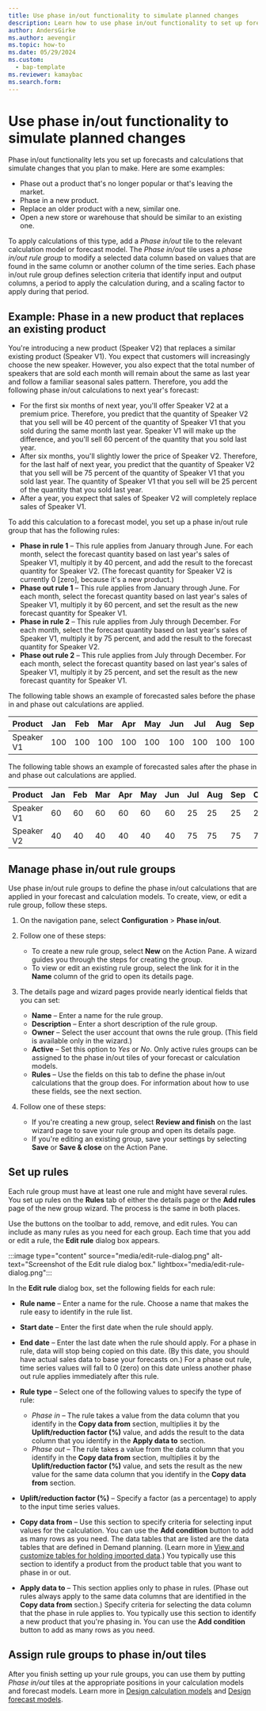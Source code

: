 ```yaml
---
title: Use phase in/out functionality to simulate planned changes
description: Learn how to use phase in/out functionality to set up forecasts and calculations that simulate changes that you plan to make.
author: AndersGirke
ms.author: aevengir
ms.topic: how-to
ms.date: 05/29/2024
ms.custom: 
  - bap-template
ms.reviewer: kamaybac
ms.search.form:
---
```


# Use phase in/out functionality to simulate planned changes

Phase in/out functionality lets you set up forecasts and calculations that simulate changes that you plan to make. Here are some examples:

- Phase out a product that's no longer popular or that's leaving the market.
- Phase in a new product.
- Replace an older product with a new, similar one.
- Open a new store or warehouse that should be similar to an existing one.

To apply calculations of this type, add a *Phase in/out* tile to the relevant calculation model or forecast model. The *Phase in/out* tile uses a *phase in/out rule group* to modify a selected data column based on values that are found in the same column or another column of the time series. Each phase in/out rule group defines selection criteria that identify input and output columns, a period to apply the calculation during, and a scaling factor to apply during that period.

## Example: Phase in a new product that replaces an existing product

You're introducing a new product (Speaker V2) that replaces a similar existing product (Speaker V1). You expect that customers will increasingly choose the new speaker. However, you also expect that the total number of speakers that are sold each month will remain about the same as last year and follow a familiar seasonal sales pattern. Therefore, you add the following phase in/out calculations to next year's forecast:

- For the first six months of next year, you'll offer Speaker V2 at a premium price. Therefore, you predict that the quantity of Speaker V2 that you sell will be 40 percent of the quantity of Speaker V1 that you sold during the same month last year. Speaker V1 will make up the difference, and you'll sell 60 percent of the quantity that you sold last year.
- After six months, you'll slightly lower the price of Speaker V2. Therefore, for the last half of next year, you predict that the quantity of Speaker V2 that you sell will be 75 percent of the quantity of Speaker V1 that you sold last year. The quantity of Speaker V1 that you sell will be 25 percent of the quantity that you sold last year.
- After a year, you expect that sales of Speaker V2 will completely replace sales of Speaker V1.

To add this calculation to a forecast model, you set up a phase in/out rule group that has the following rules:

- **Phase in rule 1** – This rule applies from January through June. For each month, select the forecast quantity based on last year's sales of Speaker V1, multiply it by 40 percent, and add the result to the forecast quantity for Speaker V2. (The forecast quantity for Speaker V2 is currently 0 \[zero\], because it's a new product.)
- **Phase out rule 1** – This rule applies from January through June. For each month, select the forecast quantity based on last year's sales of Speaker V1, multiply it by 60 percent, and set the result as the new forecast quantity for Speaker V1.
- **Phase in rule 2** – This rule applies from July through December. For each month, select the forecast quantity based on last year's sales of Speaker V1, multiply it by 75 percent, and add the result to the forecast quantity for Speaker V2.
- **Phase out rule 2** – This rule applies from July through December. For each month, select the forecast quantity based on last year's sales of Speaker V1, multiply it by 25 percent, and set the result as the new forecast quantity for Speaker V1.

The following table shows an example of forecasted sales before the phase in and phase out calculations are applied.

| Product    | Jan | Feb | Mar | Apr | May | Jun | Jul | Aug | Sep | Oct | Nov | Dec |
|------------|-----|-----|-----|-----|-----|-----|-----|-----|-----|-----|-----|-----|
| Speaker V1 | 100 | 100 | 100 | 100 | 100 | 100 | 100 | 100 | 100 | 100 | 100 | 100 |

The following table shows an example of forecasted sales after the phase in and phase out calculations are applied.

| Product    | Jan | Feb | Mar | Apr | May | Jun | Jul | Aug | Sep | Oct | Nov | Dec |
|------------|-----|-----|-----|-----|-----|-----|-----|-----|-----|-----|-----|-----|
| Speaker V1 | 60  | 60  | 60  | 60  | 60  | 60  | 25  | 25  | 25  | 25  | 25  | 25  |
| Speaker V2 | 40  | 40  | 40  | 40  | 40  | 40  | 75  | 75  | 75  | 75  | 75  | 75  |

## Manage phase in/out rule groups

Use phase in/out rule groups to define the phase in/out calculations that are applied in your forecast and calculation models. To create, view, or edit a rule group, follow these steps.

1. On the navigation pane, select **Configuration** \> **Phase in/out**.
1. Follow one of these steps:

    - To create a new rule group, select **New** on the Action Pane. A wizard guides you through the steps for creating the group.
    - To view or edit an existing rule group, select the link for it in the **Name** column of the grid to open its details page.

1. The details page and wizard pages provide nearly identical fields that you can set:

    - **Name** – Enter a name for the rule group.
    - **Description** – Enter a short description of the rule group.
    - **Owner** – Select the user account that owns the rule group. (This field is available only in the wizard.)
    - **Active** – Set this option to *Yes* or *No*. Only active rules groups can be assigned to the phase in/out tiles of your forecast or calculation models.
    - **Rules** – Use the fields on this tab to define the phase in/out calculations that the group does. For information about how to use these fields, see the next section.

1. Follow one of these steps:

    - If you're creating a new group, select **Review and finish** on the last wizard page to save your rule group and open its details page.
    - If you're editing an existing group, save your settings by selecting **Save** or **Save & close** on the Action Pane.

## Set up rules

Each rule group must have at least one rule and might have several rules. You set up rules on the **Rules** tab of either the details page or the **Add rules** page of the new group wizard. The process is the same in both places.

Use the buttons on the toolbar to add, remove, and edit rules. You can include as many rules as you need for each group. Each time that you add or edit a rule, the **Edit rule** dialog box appears.

:::image type="content" source="media/edit-rule-dialog.png" alt-text="Screenshot of the Edit rule dialog box." lightbox="media/edit-rule-dialog.png":::

In the **Edit rule** dialog box, set the following fields for each rule:

- **Rule name** – Enter a name for the rule. Choose a name that makes the rule easy to identify in the rule list.
- **Start date** – Enter the first date when the rule should apply.
- **End date** – Enter the last date when the rule should apply. For a phase in rule, data will stop being copied on this date. (By this date, you should have actual sales data to base your forecasts on.) For a phase out rule, time series values will fall to 0 (zero) on this date unless another phase out rule applies immediately after this rule.
- **Rule type** – Select one of the following values to specify the type of rule:

    - *Phase in* – The rule takes a value from the data column that you identify in the **Copy data from** section, multiplies it by the **Uplift/reduction factor (%)** value, and adds the result to the data column that you identify in the **Apply data to** section.
    - *Phase out* – The rule takes a value from the data column that you identify in the **Copy data from** section, multiplies it by the **Uplift/reduction factor (%)** value, and sets the result as the new value for the same data column that you identify in the **Copy data from** section.

- **Uplift/reduction factor (%)** – Specify a factor (as a percentage) to apply to the input time series values.
- **Copy data from** – Use this section to specify criteria for selecting input values for the calculation. You can use the **Add condition** button to add as many rows as you need. The data tables that are listed are the data tables that are defined in Demand planning. (Learn more in [View and customize tables for holding imported data](tables.md).) You typically use this section to identify a product from the product table that you want to phase in or out.
- **Apply data to** – This section applies only to phase in rules. (Phase out rules always apply to the same data columns that are identified in the **Copy data from** section.) Specify criteria for selecting the data column that the phase in rule applies to. You typically use this section to identify a new product that you're phasing in. You can use the **Add condition** button to add as many rows as you need.

## Assign rule groups to phase in/out tiles

After you finish setting up your rule groups, you can use them by putting *Phase in/out* tiles at the appropriate positions in your calculation models and forecast models. Learn more in [Design calculation models](design-calculation-models.md) and [Design forecast models](design-forecast-models.md).
